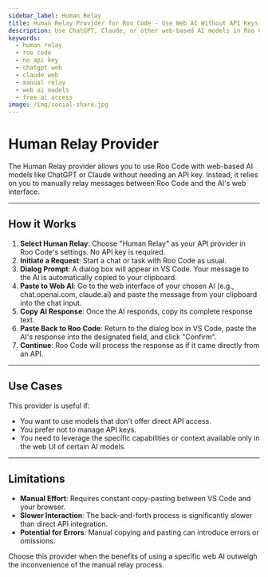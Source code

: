 ```yaml
---
sidebar_label: Human Relay
title: Human Relay Provider for Roo Code - Use Web AI Without API Keys
description: Use ChatGPT, Claude, or other web-based AI models in Roo Code without API keys. Manually relay messages between Roo Code and web interfaces.
keywords:
  - human relay
  - roo code
  - no api key
  - chatgpt web
  - claude web
  - manual relay
  - web ai models
  - free ai access
image: /img/social-share.jpg
---
```


# Human Relay Provider

The Human Relay provider allows you to use Roo Code with web-based AI models like ChatGPT or Claude without needing an API key. Instead, it relies on you to manually relay messages between Roo Code and the AI's web interface.

---

## How it Works

1.  **Select Human Relay**: Choose "Human Relay" as your API provider in Roo Code's settings. No API key is required.
2.  **Initiate a Request**: Start a chat or task with Roo Code as usual.
3.  **Dialog Prompt**: A dialog box will appear in VS Code. Your message to the AI is automatically copied to your clipboard.
4.  **Paste to Web AI**: Go to the web interface of your chosen AI (e.g., chat.openai.com, claude.ai) and paste the message from your clipboard into the chat input.
5.  **Copy AI Response**: Once the AI responds, copy its complete response text.
6.  **Paste Back to Roo Code**: Return to the dialog box in VS Code, paste the AI's response into the designated field, and click "Confirm".
7.  **Continue**: Roo Code will process the response as if it came directly from an API.

---

## Use Cases

This provider is useful if:

*   You want to use models that don't offer direct API access.
*   You prefer not to manage API keys.
*   You need to leverage the specific capabilities or context available only in the web UI of certain AI models.

---

## Limitations

*   **Manual Effort**: Requires constant copy-pasting between VS Code and your browser.
*   **Slower Interaction**: The back-and-forth process is significantly slower than direct API integration.
*   **Potential for Errors**: Manual copying and pasting can introduce errors or omissions.

Choose this provider when the benefits of using a specific web AI outweigh the inconvenience of the manual relay process.